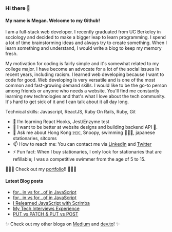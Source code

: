 ### Hi there 👋

#### My name is Megan. Welcome to my Github! 

I am a full-stack web developer. I recently graduated from UC Berkeley in sociology and decided to make a bigger leap to learn programming. I spend a lot of time brainstorming ideas and always try to create something. When I learn something and understand, I would write a blog to keep my memory fresh.

My motivation for coding is fairly simple and it's somewhat related to my college major. I have become an advocate for a lot of the social issues in recent years, including racism. I learned web developing because I want to code for good. Web developing is very versatile and is one of the most common and fast-growing demand skills. I would like to be the go-to person among friends or anyone who needs a website. You'll find me constantly learning new technologies and that's what I love about the tech community. It's hard to get sick of it and I can talk about it all day long.

Technical skills: Javascript, ReactJS, Ruby On Rails, Ruby, Git

- 🌱 I’m learning React Hooks, Jest/Enzyme test
- 👯 I want to be better at website designs and building backend API 🥸.
- 💬 Ask me about Hong Kong 🇭🇰, Snoopy, swimming 🏊🏻‍♀️, japanese stationaries, sitcoms
- 📫 How to reach me: You can contact me via [LinkedIn](https://www.linkedin.com/in/megan-s-lo/) and [Twitter](https://twitter.com/megmehlol)
- ⚡ Fun fact: When I buy stationaries, I only look for stationaries that are refillable; I was a competitive swimmer from the age of 5 to 15.

👩🏻‍💻 Check out my [portfolio](https://megan-lo.dev)!! 👩🏻‍💻 

#### Latest Blog posts

<!-- BLOG-POST-LIST:START -->
- [for…in vs for…of in JavaScript](https://medium.com/geekculture/for-in-vs-for-of-in-javascript-8563bd3e0672?source=rss-963906d24739------2)
- [for...in vs for...of in JavaScript](https://dev.to/mehmehmehlol/for-in-vs-for-of-in-javascript-174g)
- [I Relearned JavaScript with Scrimba](https://dev.to/mehmehmehlol/i-relearned-javascript-with-scrimba-17dm)
- [My Tech Interviews Experience](https://meganslo.medium.com/my-tech-interviews-experience-2765716f6629?source=rss-963906d24739------2)
- [PUT vs PATCH & PUT vs POST](https://dev.to/mehmehmehlol/put-vs-patch-put-vs-post-56i9)
<!-- BLOG-POST-LIST:END -->

✨ Check out my other blogs on [Medium](https://meganslo.medium.com/) and [dev.to](https://dev.to/mehmehmehlol)! ✨

<!-- [![Megan's GitHub stats](https://github-readme-stats.vercel.app/api?username=mehmehmehlol)](https://github.com/anuraghazra/github-readme-stats) -->

